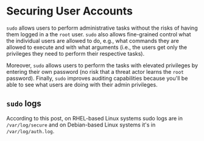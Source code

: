# Securing User Accounts

`sudo` allows users to perform administrative tasks without the risks of having them logged in a the `root` user. `sudo` also allows fine-grained control what the individual users are allowed to do, e.g., what commands they are allowed to execute and with what arguments (i.e., the users get only the privileges they need to perform their respective tasks).

Moreover, `sudo` allows users to perform the tasks with elevated privileges by entering their own password (no risk that a threat actor learns the `root` password). Finally, `sudo` improves auditing capabilities because you'll be able to see what users are doing with their admin privileges.

## `sudo` logs
According to this post, on RHEL-based Linux systems sudo logs are in `/var/log/secure` and on Debian-based Linux systems it's in `/var/log/auth.log`.

